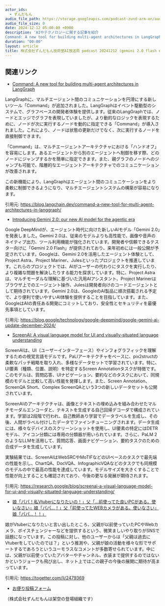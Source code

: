 ```yaml
---
actor_ids:
  - ずんだもん
audio_file_path: https://storage.googleapis.com/podcast-zund-arm-on/audio/株式会社ずんだもん技術室AI放送局_podcast_20241212_gemini_2_flash.mp3
audio_file_size: 0
date: 2024-12-12 05:00:00 +0900
description: 'AIやテクノロジーに関する記事を紹介  
Command: A new tool for building multi-agent architectures in LangGraph、Introducing Gemini 2.0: our new AI model for the agentic era、ScreenAI: A visual language model for UI and visually-situated language understanding、娘「パパ！私Vtuberになりたいの！」父「…前使ってた良いPCがある。使いなさい」娘「パパ…！」父「前使ってたWEBカメラがある。使いなさい」娘「パパ…！！」'
duration: "00:00"
layout: article
title: 株式会社ずんだもん技術室AI放送局 podcast 20241212 (gemini 2.0 flash exp生成version 特別放送)
---
```


## 関連リンク


- [Command: A new tool for building multi-agent architectures in LangGraph](https://blog.langchain.dev/command-a-new-tool-for-multi-agent-architectures-in-langgraph/)  


LangGraphに、マルチエージェント間のコミュニケーションを円滑にする新しいツール「Command」が追加されました。LangGraphはイベント駆動型のシステムで、グラフベースの開発者体験を提供します。従来のLangGraphでは、ノードとエッジでグラフを表現していましたが、より動的なロジックを表現するために、ノードが次に実行するノードを動的に指定できる「Command」が導入されました。これにより、ノードは状態の更新だけでなく、次に実行するノードを直接制御できます。

「Command」は、マルチエージェントアーキテクチャにおける「ハンドオフ」を容易にします。あるエージェントから別のエージェントへ制御を移す際、どのノードにジャンプするかを簡単に指定できます。また、親グラフのノードへのジャンプも可能で、階層的なエージェントアーキテクチャでのコミュニケーションが改善されます。

この新機能により、LangGraphはエージェント間のコミュニケーションをより柔軟に制御できるようになり、マルチエージェントシステムの構築が容易になります。


引用元: https://blog.langchain.dev/command-a-new-tool-for-multi-agent-architectures-in-langgraph/


- [Introducing Gemini 2.0: our new AI model for the agentic era](https://blog.google/technology/google-deepmind/google-gemini-ai-update-december-2024/)  


Google DeepMindが、エージェント時代に向けた新しいAIモデル「Gemini 2.0」を発表しました。Gemini 2.0は、従来のモデルよりも高性能で、画像や音声のネイティブ出力、ツール利用機能が強化されています。開発者や信頼できるテスター向けに「Gemini 2.0 Flash」が提供されており、来年初めには一般公開が予定されています。Googleは、Gemini 2.0を活用したエージェント体験として、Project Astra、Project Mariner、Julesといったプロジェクトを推進しています。これらのプロジェクトでは、AIがユーザーの代わりにタスクを実行したり、より複雑な問題を解決したりする能力を探求しています。特に、Project Astraは、マルチモーダルな理解に基づいた汎用AIアシスタント、Project Marinerはブラウザ上でのエージェント操作、Julesは開発者向けのコードエージェントとして期待されています。Gemini 2.0は、GoogleのAI製品に順次搭載される予定で、より便利で使いやすいAI体験を提供することを目指しています。また、GoogleはAIの責任ある開発にコミットしており、安全性とセキュリティを最優先事項としています。


引用元: https://blog.google/technology/google-deepmind/google-gemini-ai-update-december-2024/


- [ScreenAI: A visual language model for UI and visually-situated language understanding](https://research.google/blog/screenai-a-visual-language-model-for-ui-and-visually-situated-language-understanding/)  


ScreenAIは、UI（ユーザーインターフェース）やインフォグラフィックを理解するための視覚言語モデルです。PaLIアーキテクチャをベースに、pix2structの柔軟なパッチ戦略を取り入れ、多様なデータセットで学習されています。特に、UI要素（種類、位置、説明）を特定するScreen Annotationタスクが特徴です。このモデルは、質問応答、UIナビゲーション、要約などのタスクにおいて、同規模のモデルと比較して高い性能を発揮します。また、Screen Annotation、ScreenQA Short、Complex ScreenQAという3つの新しいデータセットも公開されています。

ScreenAIのアーキテクチャは、画像とテキストの埋め込みを組み合わせたマルチモーダルエンコーダと、テキストを生成する自己回帰デコーダで構成されています。学習は2段階で行われ、自己教師あり学習でデータラベルを生成し、その後、人間がラベル付けしたデータでファインチューニングされます。データ生成には、様々なデバイスのスクリーンショットを使用し、UI要素の特定にはDETRモデル、アイコン分類には専用の分類器が用いられています。さらに、PaLM 2のようなLLMを活用して、質問応答、画面ナビゲーション、要約タスクのための合成データを生成しています。

実験結果では、ScreenAIはWebSRCやMoTIFなどのUIベースのタスクで最先端の性能を示し、ChartQA、DocVQA、InfographicVQAなどのタスクでも同規模のモデルの中で最高の性能を達成しています。モデルサイズを大きくすることで性能が向上することも確認されており、今後の更なる発展が期待されます。


引用元: https://research.google/blog/screenai-a-visual-language-model-for-ui-and-visually-situated-language-understanding/


- [娘「パパ！私Vtuberになりたいの！」父「…前使ってた良いPCがある。使いなさい」娘「パパ…！」父「前使ってたWEBカメラがある。使いなさい」娘「パパ…！！」](https://togetter.com/li/2479369)  


娘がVtuberになりたいと言い出したところ、父親が以前使っていたPCやWebカメラ、ボイスチェンジャーなどを提供するという、微笑ましいやり取りがSNSで話題になっています。この投稿に対し、他のユーザーからは「父親は過去にVtuberをしていたのでは？」という推測や、父親が娘の活動を様々な形でサポートするであろうというユーモラスなコメントが多数寄せられています。中には、父親が以前使っていたアバターやチャンネル、衣装まで提供するのではないかというジョークも飛び出し、ネット上ではこの親子の今後の展開に期待が高まっています。


引用元: https://togetter.com/li/2479369



- [お便り投稿フォーム](https://forms.gle/ffg4JTfqdiqK62qf9)

（株式会社ずんだもんは架空の登場組織です）
